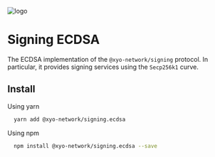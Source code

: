 [logo]: https://www.xy.company/img/home/logo_xy.png

![logo]

# Signing ECDSA

The ECDSA implementation of the `@xyo-network/signing` protocol. In particular, it provides signing services using the `Secp256k1` curve.

## Install

Using yarn

```sh
  yarn add @xyo-network/signing.ecdsa
```

Using npm

```sh
  npm install @xyo-network/signing.ecdsa --save
```
